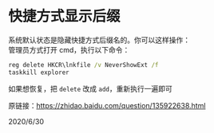 # 快捷方式显示后缀

系统默认状态是隐藏快捷方式后缀名的。你可以这样操作：  
管理员方式打开 cmd，执行以下命令：  
```bat
reg delete HKCR\lnkfile /v NeverShowExt /f
taskkill explorer
```

如果想恢复，把 `delete` 改成 `add`，重新执行一遍即可  


原链接：https://zhidao.baidu.com/question/135922638.html  


2020/6/30  

